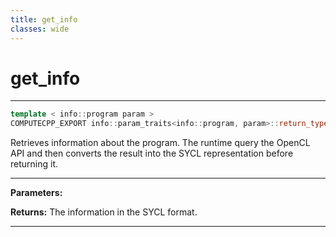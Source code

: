 ```yaml
---
title: get_info
classes: wide
---
```

# get_info

---

```cpp
template < info::program param >
COMPUTECPP_EXPORT info::param_traits<info::program, param>::return_type cl::sycl::program::get_info() const
```


Retrieves information about the program. The runtime query the OpenCL API and then converts the result into the SYCL representation before returning it. 


---
**Parameters:**

**Returns:** The information in the SYCL format. 

---

